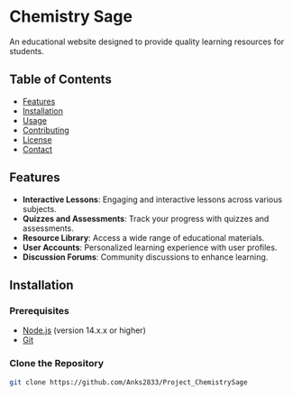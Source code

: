 # Chemistry Sage

An educational website designed to provide quality learning resources for students.

## Table of Contents

- [Features](#features)
- [Installation](#installation)
- [Usage](#usage)
- [Contributing](#contributing)
- [License](#license)
- [Contact](#contact)

## Features

- **Interactive Lessons**: Engaging and interactive lessons across various subjects.
- **Quizzes and Assessments**: Track your progress with quizzes and assessments.
- **Resource Library**: Access a wide range of educational materials.
- **User Accounts**: Personalized learning experience with user profiles.
- **Discussion Forums**: Community discussions to enhance learning.

## Installation

### Prerequisites

- [Node.js](https://nodejs.org/) (version 14.x.x or higher)
- [Git](https://git-scm.com/)

### Clone the Repository

```bash
git clone https://github.com/Anks2833/Project_ChemistrySage

